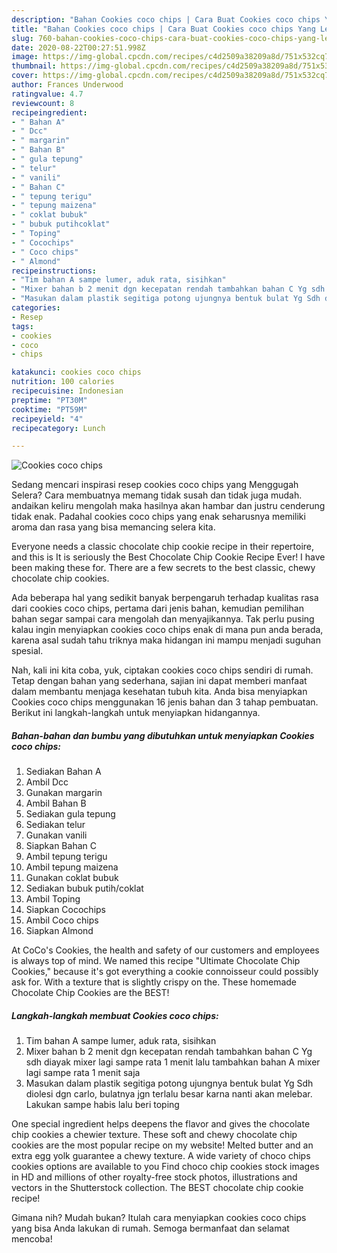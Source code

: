 ```yaml
---
description: "Bahan Cookies coco chips | Cara Buat Cookies coco chips Yang Lezat"
title: "Bahan Cookies coco chips | Cara Buat Cookies coco chips Yang Lezat"
slug: 760-bahan-cookies-coco-chips-cara-buat-cookies-coco-chips-yang-lezat
date: 2020-08-22T00:27:51.998Z
image: https://img-global.cpcdn.com/recipes/c4d2509a38209a8d/751x532cq70/cookies-coco-chips-foto-resep-utama.jpg
thumbnail: https://img-global.cpcdn.com/recipes/c4d2509a38209a8d/751x532cq70/cookies-coco-chips-foto-resep-utama.jpg
cover: https://img-global.cpcdn.com/recipes/c4d2509a38209a8d/751x532cq70/cookies-coco-chips-foto-resep-utama.jpg
author: Frances Underwood
ratingvalue: 4.7
reviewcount: 8
recipeingredient:
- " Bahan A"
- " Dcc"
- " margarin"
- " Bahan B"
- " gula tepung"
- " telur"
- " vanili"
- " Bahan C"
- " tepung terigu"
- " tepung maizena"
- " coklat bubuk"
- " bubuk putihcoklat"
- " Toping"
- " Cocochips"
- " Coco chips"
- " Almond"
recipeinstructions:
- "Tim bahan A sampe lumer, aduk rata, sisihkan"
- "Mixer bahan b 2 menit dgn kecepatan rendah tambahkan bahan C Yg sdh diayak mixer lagi sampe rata 1 menit lalu tambahkan bahan A mixer lagi sampe rata 1 menit saja"
- "Masukan dalam plastik segitiga potong ujungnya bentuk bulat Yg Sdh diolesi dgn carlo, bulatnya jgn terlalu besar karna nanti akan melebar. Lakukan sampe habis lalu beri toping"
categories:
- Resep
tags:
- cookies
- coco
- chips

katakunci: cookies coco chips 
nutrition: 100 calories
recipecuisine: Indonesian
preptime: "PT30M"
cooktime: "PT59M"
recipeyield: "4"
recipecategory: Lunch

---
```



![Cookies coco chips](https://img-global.cpcdn.com/recipes/c4d2509a38209a8d/751x532cq70/cookies-coco-chips-foto-resep-utama.jpg)

Sedang mencari inspirasi resep cookies coco chips yang Menggugah Selera? Cara membuatnya memang tidak susah dan tidak juga mudah. andaikan keliru mengolah maka hasilnya akan hambar dan justru cenderung tidak enak. Padahal cookies coco chips yang enak seharusnya memiliki aroma dan rasa yang bisa memancing selera kita.

Everyone needs a classic chocolate chip cookie recipe in their repertoire, and this is It is seriously the Best Chocolate Chip Cookie Recipe Ever! I have been making these for. There are a few secrets to the best classic, chewy chocolate chip cookies.

Ada beberapa hal yang sedikit banyak berpengaruh terhadap kualitas rasa dari cookies coco chips, pertama dari jenis bahan, kemudian pemilihan bahan segar sampai cara mengolah dan menyajikannya. Tak perlu pusing kalau ingin menyiapkan cookies coco chips enak di mana pun anda berada, karena asal sudah tahu triknya maka hidangan ini mampu menjadi suguhan spesial.


Nah, kali ini kita coba, yuk, ciptakan cookies coco chips sendiri di rumah. Tetap dengan bahan yang sederhana, sajian ini dapat memberi manfaat dalam membantu menjaga kesehatan tubuh kita. Anda bisa menyiapkan Cookies coco chips menggunakan 16 jenis bahan dan 3 tahap pembuatan. Berikut ini langkah-langkah untuk menyiapkan hidangannya.

<!--inarticleads1-->

##### Bahan-bahan dan bumbu yang dibutuhkan untuk menyiapkan Cookies coco chips:

1. Sediakan  Bahan A
1. Ambil  Dcc
1. Gunakan  margarin
1. Ambil  Bahan B
1. Sediakan  gula tepung
1. Sediakan  telur
1. Gunakan  vanili
1. Siapkan  Bahan C
1. Ambil  tepung terigu
1. Ambil  tepung maizena
1. Gunakan  coklat bubuk
1. Sediakan  bubuk putih/coklat
1. Ambil  Toping
1. Siapkan  Cocochips
1. Ambil  Coco chips
1. Siapkan  Almond


At CoCo&#39;s Cookies, the health and safety of our customers and employees is always top of mind. We named this recipe &#34;Ultimate Chocolate Chip Cookies,&#34; because it&#39;s got everything a cookie connoisseur could possibly ask for. With a texture that is slightly crispy on the. These homemade Chocolate Chip Cookies are the BEST! 

<!--inarticleads2-->

##### Langkah-langkah membuat Cookies coco chips:

1. Tim bahan A sampe lumer, aduk rata, sisihkan
1. Mixer bahan b 2 menit dgn kecepatan rendah tambahkan bahan C Yg sdh diayak mixer lagi sampe rata 1 menit lalu tambahkan bahan A mixer lagi sampe rata 1 menit saja
1. Masukan dalam plastik segitiga potong ujungnya bentuk bulat Yg Sdh diolesi dgn carlo, bulatnya jgn terlalu besar karna nanti akan melebar. Lakukan sampe habis lalu beri toping


One special ingredient helps deepens the flavor and gives the chocolate chip cookies a chewier texture. These soft and chewy chocolate chip cookies are the most popular recipe on my website! Melted butter and an extra egg yolk guarantee a chewy texture. A wide variety of choco chips cookies options are available to you Find choco chip cookies stock images in HD and millions of other royalty-free stock photos, illustrations and vectors in the Shutterstock collection. The BEST chocolate chip cookie recipe! 

Gimana nih? Mudah bukan? Itulah cara menyiapkan cookies coco chips yang bisa Anda lakukan di rumah. Semoga bermanfaat dan selamat mencoba!
